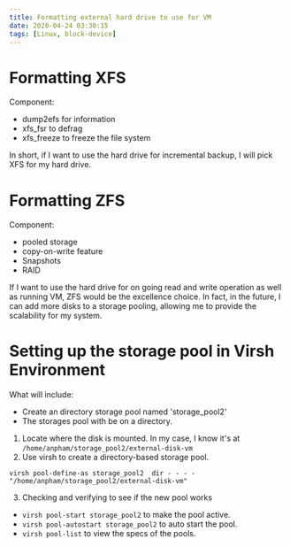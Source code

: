 ```yaml
---
title: Formatting external hard drive to use for VM
date: 2020-04-24 03:30:15
tags: [Linux, block-device]
---
```


# Formatting XFS 

Component:
 - dump2efs for information
 - xfs_fsr to defrag
 - xfs_freeze to freeze the file system

In short, if I want to use the hard drive for incremental backup, I will pick XFS for my hard drive.

# Formatting ZFS 

Component:
 - pooled storage
 - copy-on-write feature
 - Snapshots
 - RAID

If I want to use the hard drive for on going read and write operation as well as running VM, ZFS would be the excellence choice. In fact, in the future, I can add more disks to a storage pooling, allowing me to provide the scalability for my system. 

# Setting up the storage pool in Virsh Environment


What will include:
 - Create an directory storage pool named 'storage_pool2'
 - The storages pool with be on a directory. 

1. Locate where the disk is mounted. In my case, I know it's at
`
/home/anpham/storage_pool2/external-disk-vm
`
2. Use virsh to create a directory-based storage pool. 

`
virsh pool-define-as storage_pool2  dir - - - - "/home/anpham/storage_pool2/external-disk-vm"
`

3. Checking and verifying to see if the new pool works
 - `virsh pool-start storage_pool2` to make the pool active.
 - `virsh pool-autostart storage_pool2` to auto start the pool.
 - `virsh pool-list` to view the specs of the pools.
